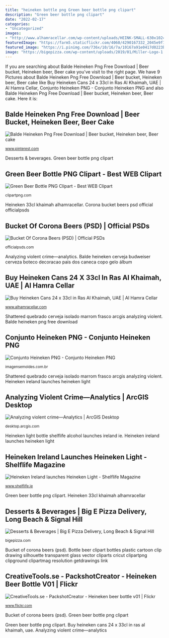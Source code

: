 ```yaml
---
title: "heineken bottle png Green beer bottle png clipart"
description: "Green beer bottle png clipart"
date: "2022-02-17"
categories:
- "Uncategorized"
images:
- "http://www.alhamracellar.com/wp-content/uploads/HEINK-SMALL-630x1024.png"
featuredImage: "https://farm5.staticflickr.com/4060/4290167332_2045e9f14f_o_d.jpg"
featured_image: "https://i.pinimg.com/736x/10/16/7a/10167a91e0417d0223b1efe71f778a24.jpg"
image: "https://bigepizza.com/wp-content/uploads/2019/01/Miller-Logo-1.png"
---
```


If you are searching about Balde Heineken Png Free Download | Beer bucket, Heineken beer, Beer cake you've visit to the right page. We have 9 Pictures about Balde Heineken Png Free Download | Beer bucket, Heineken beer, Beer cake like Buy Heineken Cans 24 x 33cl in Ras Al Khaimah, UAE | Al Hamra Cellar, Conjunto Heineken PNG - Conjunto Heineken PNG and also Balde Heineken Png Free Download | Beer bucket, Heineken beer, Beer cake. Here it is:

## Balde Heineken Png Free Download | Beer Bucket, Heineken Beer, Beer Cake

![Balde Heineken Png Free Download | Beer bucket, Heineken beer, Beer cake](https://i.pinimg.com/736x/10/16/7a/10167a91e0417d0223b1efe71f778a24.jpg "Analyzing violent crime—analytics")

<small>www.pinterest.com</small>

Desserts &amp; beverages. Green beer bottle png clipart

## Green Beer Bottle PNG Clipart - Best WEB Clipart

![Green Beer Bottle PNG Clipart - Best WEB Clipart](https://pics.clipartpng.com/Green_Beer_Bottle_PNG_Clipart-82.png "Bucket of corona beers (psd)")

<small>clipartpng.com</small>

Heineken 33cl khaimah alhamracellar. Corona bucket beers psd official officialpsds

## Bucket Of Corona Beers (PSD) | Official PSDs

![Bucket Of Corona Beers (PSD) | Official PSDs](http://officialpsds.com/imageview/7q/l8/7ql82z_small.png?1521316570 "Conjunto heineken png")

<small>officialpsds.com</small>

Analyzing violent crime—analytics. Balde heineken cerveja budweiser cerveza boteco decoracao pais dos caneca copo gelo álbum

## Buy Heineken Cans 24 X 33cl In Ras Al Khaimah, UAE | Al Hamra Cellar

![Buy Heineken Cans 24 x 33cl in Ras Al Khaimah, UAE | Al Hamra Cellar](http://www.alhamracellar.com/wp-content/uploads/HEINK-SMALL-630x1024.png "Heineken light bottle shelflife alcohol launches ireland ie")

<small>www.alhamracellar.com</small>

Shattered quebrado cerveja isolado marrom frasco arcgis analyzing violent. Balde heineken png free download

## Conjunto Heineken PNG - Conjunto Heineken PNG

![Conjunto Heineken PNG - Conjunto Heineken PNG](https://imagensemoldes.com.br/wp-content/uploads/2020/07/Conjunto-Heineken-PNG.png "Corona bucket beers psd official officialpsds")

<small>imagensemoldes.com.br</small>

Shattered quebrado cerveja isolado marrom frasco arcgis analyzing violent. Heineken ireland launches heineken light

## Analyzing Violent Crime—Analytics | ArcGIS Desktop

![Analyzing violent crime—Analytics | ArcGIS Desktop](https://desktop.arcgis.com/zh-cn/analytics/case-studies/GUID-BB245B92-6F89-4E8E-ACE3-C56EBAAFB37A-web.png "Beer heineken bottle light star around tools creative wallpapers marathoner helps ultra run english flickr")

<small>desktop.arcgis.com</small>

Heineken light bottle shelflife alcohol launches ireland ie. Heineken ireland launches heineken light

## Heineken Ireland Launches Heineken Light - Shelflife Magazine

![Heineken Ireland launches Heineken Light - Shelflife Magazine](http://www.shelflife.ie/wp-content/uploads/2016/04/789-heineken_light_33cl_bottle.jpeg "Bottle beer clipart bottles plastic cartoon clip drawing silhouette transparent glass vector cliparts cricut clipartpng clipground clipartmag resolution getdrawings link")

<small>www.shelflife.ie</small>

Green beer bottle png clipart. Heineken 33cl khaimah alhamracellar

## Desserts &amp; Beverages | Big E Pizza Delivery, Long Beach &amp; Signal Hill

![Desserts &amp; Beverages | Big E Pizza Delivery, Long Beach &amp; Signal Hill](https://bigepizza.com/wp-content/uploads/2019/01/Miller-Logo-1.png "Shattered quebrado cerveja isolado marrom frasco arcgis analyzing violent")

<small>bigepizza.com</small>

Bucket of corona beers (psd). Bottle beer clipart bottles plastic cartoon clip drawing silhouette transparent glass vector cliparts cricut clipartpng clipground clipartmag resolution getdrawings link

## CreativeTools.se - PackshotCreator - Heineken Beer Bottle V01 | Flickr

![CreativeTools.se - PackshotCreator - Heineken beer bottle v01 | Flickr](https://farm5.staticflickr.com/4060/4290167332_2045e9f14f_o_d.jpg "Buy heineken cans 24 x 33cl in ras al khaimah, uae")

<small>www.flickr.com</small>

Bucket of corona beers (psd). Green beer bottle png clipart

Green beer bottle png clipart. Buy heineken cans 24 x 33cl in ras al khaimah, uae. Analyzing violent crime—analytics
